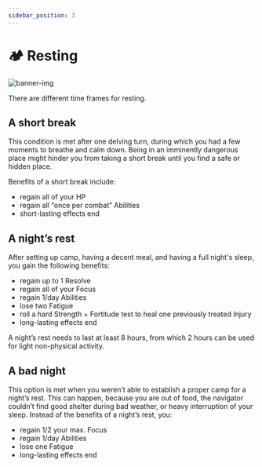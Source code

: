```yaml
---
sidebar_position: 3
---
```


# 🏕️ Resting

![banner-img](/img/banner/resting-banner.png)

There are different time frames for resting.

## A short break

This condition is met after one delving turn, during which you had a few moments to breathe and calm down. Being in an imminently dangerous place might hinder you from taking a short break until you find a safe or hidden place.

Benefits of a short break include:

- regain all of your HP
- regain all “once per combat” Abilities
- short-lasting effects end

## A night’s rest

After setting up camp, having a decent meal, and having a full night's sleep, you gain the following benefits:

- regain up to 1 Resolve
- regain all of your Focus
- regain 1/day Abilities
- lose two Fatigue
- roll a hard Strength + Fortitude test to heal one previously treated Injury
- long-lasting effects end

A night’s rest needs to last at least 8 hours, from which 2 hours can be used for light non-physical activity.

## A bad night

This option is met when you weren’t able to establish a proper camp for a night’s rest. This can happen, because you are out of food, the navigator couldn’t find good shelter during bad weather, or heavy interruption of your sleep. Instead of the benefits of a night’s rest, you:

- regain 1/2 your max. Focus
- regain 1/day Abilities
- lose one Fatigue
- long-lasting effects end
